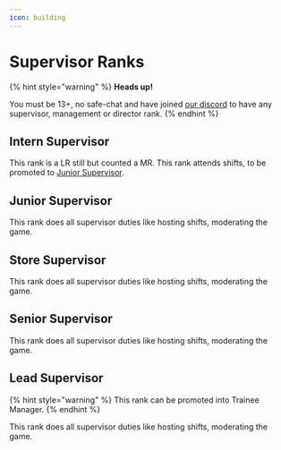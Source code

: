 ```yaml
---
icon: building
---
```


# Supervisor Ranks

{% hint style="warning" %}
**Heads up!**

You must be 13+, no safe-chat and have joined [our discord](https://discord.gg/Uv8ZnvAyJM) to have any supervisor, management or director rank.
{% endhint %}

## Intern Supervisor

This rank is a LR still but counted a MR. This rank attends shifts, to be promoted to [Junior Supervisor](supervisor-ranks.md#junior-supervisor).

## Junior Supervisor

This rank does all supervisor duties like hosting shifts, moderating the game.

## Store Supervisor

This rank does all supervisor duties like hosting shifts, moderating the game.

## Senior Supervisor

This rank does all supervisor duties like hosting shifts, moderating the game.

## Lead Supervisor

{% hint style="warning" %}
This rank can be promoted into Trainee Manager.
{% endhint %}

This rank does all supervisor duties like hosting shifts, moderating the game.
